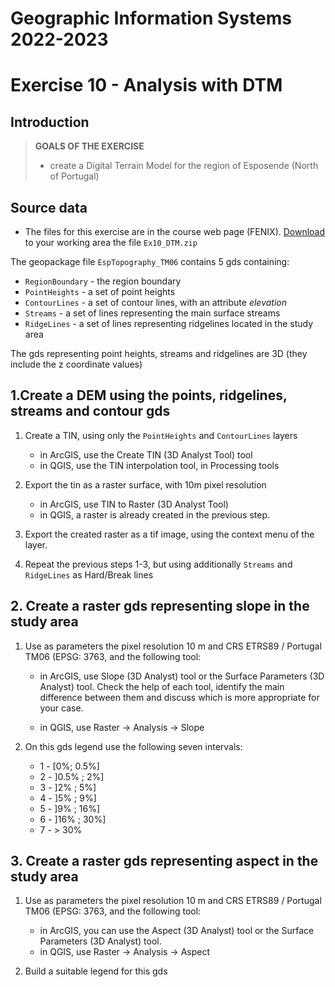 # Geographic Information Systems 2022-2023

# Exercise 10 - Analysis with DTM

## Introduction

> **GOALS OF THE EXERCISE**
>
> - create a Digital Terrain Model for the region of Esposende (North of Portugal)

## Source data

- The files for this exercise are in the course web page (FENIX). [Download](https://fenix.isa.ulisboa.pt/downloadFile/281547991171489/Ex10_DTM.zip) to your working area the file `Ex10_DTM.zip`

The geopackage file `EspTopography_TM06` contains 5 gds containing:
- `RegionBoundary` - the region boundary
- `PointHeights` - a set of point heights
- `ContourLines` - a set of contour lines, with an attribute *elevation*
- `Streams` - a set of lines representing the main surface streams
- `RidgeLines` - a set of lines representing ridgelines located in the study area

The gds representing point heights, streams and ridgelines are 3D (they include the z coordinate values)

## 1.Create a DEM using the points, ridgelines, streams and contour gds

1. Create a TIN, using only the `PointHeights` and `ContourLines` layers
    - in ArcGIS, use the Create TIN (3D Analyst Tool) tool
    - in QGIS, use the TIN interpolation tool, in Processing tools

2. Export the tin as a raster surface, with 10m pixel resolution
    - in ArcGIS, use TIN to Raster (3D Analyst Tool)
    - in QGIS, a raster is already created in the previous step. 

3. Export the created raster as a tif image, using the context menu of the layer.

4. Repeat the previous steps 1-3, but using additionally `Streams` and `RidgeLines` as Hard/Break lines 

## 2. Create a raster gds representing slope in the study area

1. Use as parameters the pixel resolution 10 m and CRS ETRS89 / Portugal TM06 (EPSG: 3763, and the following tool:

    - in ArcGIS, use Slope (3D Analyst) tool or the Surface Parameters (3D Analyst) tool. Check the help of each tool, identify the main difference between them and discuss which is more appropriate for your case.

    - in QGIS, use Raster -> Analysis -> Slope

2.  On this gds legend use the following seven intervals:

    - 1 - [0%; 0.5%]
    - 2 - ]0.5% ; 2%]
    - 3 - ]2% ; 5%]
    - 4 - ]5% ; 9%]
    - 5 - ]9% ; 16%]
    - 6 - ]16% ; 30%]
    - 7 - > 30%

## 3. Create a raster gds representing aspect in the study area

1. Use as parameters the pixel resolution 10 m and CRS ETRS89 / Portugal TM06 (EPSG: 3763, and the following tool:
    - in ArcGIS, you can use the Aspect (3D Analyst) tool or the Surface Parameters (3D Analyst) tool. 
    - in QGIS, use Raster -> Analysis -> Aspect

2. Build a suitable legend for this gds